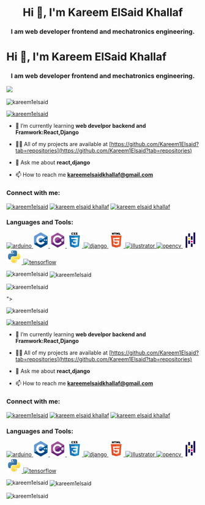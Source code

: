 <h1 align="center">Hi 👋, I'm Kareem ElSaid Khallaf</h1>
<h3 align="center">I am web developer frontend and mechatronics engineering.</h3>
<h1>Hi 👋, I'm Kareem ElSaid Khallaf</h1>
<h3 align="center">I am web developer frontend and mechatronics engineering.</h3>
<img src="https://img.freepik.com/free-vector/gradient-code-logo-with-tagline_23-2148811020.jpg">

<p align="left"> <img src="https://komarev.com/ghpvc/?username=kareem1elsaid&label=Profile%20views&color=0e75b6&style=flat" alt="kareem1elsaid" /> </p>

<p align="left"> <a href="https://github.com/ryo-ma/github-profile-trophy"><img src="https://github-profile-trophy.vercel.app/?username=kareem1elsaid" alt="kareem1elsaid" /></a> </p>

- 🌱 I’m currently learning **web develpor backend and Framwork:React,Django**

- 👨‍💻 All of my projects are available at [https://github.com/Kareem1Elsaid?tab=repositories](https://github.com/Kareem1Elsaid?tab=repositories)

- 💬 Ask me about **react,django**

- 📫 How to reach me **kareemelsaidkhallaf@gmail.com**

<h3 align="left">Connect with me:</h3>
<p align="left">
<a href="https://codepen.io/kareem1elsaid" target="blank"><img align="center" src="https://raw.githubusercontent.com/rahuldkjain/github-profile-readme-generator/master/src/images/icons/Social/codepen.svg" alt="kareem1elsaid" height="30" width="40" /></a>
<a href="https://linkedin.com/in/kareem elsaid khallaf" target="blank"><img align="center" src="https://raw.githubusercontent.com/rahuldkjain/github-profile-readme-generator/master/src/images/icons/Social/linked-in-alt.svg" alt="kareem elsaid khallaf" height="30" width="40" /></a>
<a href="https://kaggle.com/kareem elsaid khallaf" target="blank"><img align="center" src="https://raw.githubusercontent.com/rahuldkjain/github-profile-readme-generator/master/src/images/icons/Social/kaggle.svg" alt="kareem elsaid khallaf" height="30" width="40" /></a>
</p>

<h3 align="left">Languages and Tools:</h3>
<p align="left"> <a href="https://www.arduino.cc/" target="_blank" rel="noreferrer"> <img src="https://cdn.worldvectorlogo.com/logos/arduino-1.svg" alt="arduino" width="40" height="40"/> </a> <a href="https://www.w3schools.com/cpp/" target="_blank" rel="noreferrer"> <img src="https://raw.githubusercontent.com/devicons/devicon/master/icons/cplusplus/cplusplus-original.svg" alt="cplusplus" width="40" height="40"/> </a> <a href="https://www.w3schools.com/cs/" target="_blank" rel="noreferrer"> <img src="https://raw.githubusercontent.com/devicons/devicon/master/icons/csharp/csharp-original.svg" alt="csharp" width="40" height="40"/> </a> <a href="https://www.w3schools.com/css/" target="_blank" rel="noreferrer"> <img src="https://raw.githubusercontent.com/devicons/devicon/master/icons/css3/css3-original-wordmark.svg" alt="css3" width="40" height="40"/> </a> <a href="https://www.djangoproject.com/" target="_blank" rel="noreferrer"> <img src="https://cdn.worldvectorlogo.com/logos/django.svg" alt="django" width="40" height="40"/> </a> <a href="https://www.w3.org/html/" target="_blank" rel="noreferrer"> <img src="https://raw.githubusercontent.com/devicons/devicon/master/icons/html5/html5-original-wordmark.svg" alt="html5" width="40" height="40"/> </a> <a href="https://www.adobe.com/in/products/illustrator.html" target="_blank" rel="noreferrer"> <img src="https://www.vectorlogo.zone/logos/adobe_illustrator/adobe_illustrator-icon.svg" alt="illustrator" width="40" height="40"/> </a> <a href="https://opencv.org/" target="_blank" rel="noreferrer"> <img src="https://www.vectorlogo.zone/logos/opencv/opencv-icon.svg" alt="opencv" width="40" height="40"/> </a> <a href="https://pandas.pydata.org/" target="_blank" rel="noreferrer"> <img src="https://raw.githubusercontent.com/devicons/devicon/2ae2a900d2f041da66e950e4d48052658d850630/icons/pandas/pandas-original.svg" alt="pandas" width="40" height="40"/> </a> <a href="https://www.python.org" target="_blank" rel="noreferrer"> <img src="https://raw.githubusercontent.com/devicons/devicon/master/icons/python/python-original.svg" alt="python" width="40" height="40"/> </a> <a href="https://www.tensorflow.org" target="_blank" rel="noreferrer"> <img src="https://www.vectorlogo.zone/logos/tensorflow/tensorflow-icon.svg" alt="tensorflow" width="40" height="40"/> </a> </p>

<p><img align="left" src="https://github-readme-stats.vercel.app/api/top-langs?username=kareem1elsaid&show_icons=true&locale=en&layout=compact" alt="kareem1elsaid" /></p>

<p>&nbsp;<img align="center" src="https://github-readme-stats.vercel.app/api?username=kareem1elsaid&show_icons=true&locale=en" alt="kareem1elsaid" /></p>

<p><img align="center" src="https://github-readme-streak-stats.herokuapp.com/?user=kareem1elsaid&" alt="kareem1elsaid" /></p>
">

<p align="left"> <img src="https://komarev.com/ghpvc/?username=kareem1elsaid&label=Profile%20views&color=0e75b6&style=flat" alt="kareem1elsaid" /> </p>

<p align="left"> <a href="https://github.com/ryo-ma/github-profile-trophy"><img src="https://github-profile-trophy.vercel.app/?username=kareem1elsaid" alt="kareem1elsaid" /></a> </p>

- 🌱 I’m currently learning **web develpor backend and Framwork:React,Django**

- 👨‍💻 All of my projects are available at [https://github.com/Kareem1Elsaid?tab=repositories](https://github.com/Kareem1Elsaid?tab=repositories)

- 💬 Ask me about **react,django**

- 📫 How to reach me **kareemelsaidkhallaf@gmail.com**

<h3 align="left">Connect with me:</h3>
<p align="left">
<a href="https://codepen.io/kareem1elsaid" target="blank"><img align="center" src="https://raw.githubusercontent.com/rahuldkjain/github-profile-readme-generator/master/src/images/icons/Social/codepen.svg" alt="kareem1elsaid" height="30" width="40" /></a>
<a href="https://linkedin.com/in/kareem elsaid khallaf" target="blank"><img align="center" src="https://raw.githubusercontent.com/rahuldkjain/github-profile-readme-generator/master/src/images/icons/Social/linked-in-alt.svg" alt="kareem elsaid khallaf" height="30" width="40" /></a>
<a href="https://kaggle.com/kareem elsaid khallaf" target="blank"><img align="center" src="https://raw.githubusercontent.com/rahuldkjain/github-profile-readme-generator/master/src/images/icons/Social/kaggle.svg" alt="kareem elsaid khallaf" height="30" width="40" /></a>
</p>

<h3 align="left">Languages and Tools:</h3>
<p align="left"> <a href="https://www.arduino.cc/" target="_blank" rel="noreferrer"> <img src="https://cdn.worldvectorlogo.com/logos/arduino-1.svg" alt="arduino" width="40" height="40"/> </a> <a href="https://www.w3schools.com/cpp/" target="_blank" rel="noreferrer"> <img src="https://raw.githubusercontent.com/devicons/devicon/master/icons/cplusplus/cplusplus-original.svg" alt="cplusplus" width="40" height="40"/> </a> <a href="https://www.w3schools.com/cs/" target="_blank" rel="noreferrer"> <img src="https://raw.githubusercontent.com/devicons/devicon/master/icons/csharp/csharp-original.svg" alt="csharp" width="40" height="40"/> </a> <a href="https://www.w3schools.com/css/" target="_blank" rel="noreferrer"> <img src="https://raw.githubusercontent.com/devicons/devicon/master/icons/css3/css3-original-wordmark.svg" alt="css3" width="40" height="40"/> </a> <a href="https://www.djangoproject.com/" target="_blank" rel="noreferrer"> <img src="https://cdn.worldvectorlogo.com/logos/django.svg" alt="django" width="40" height="40"/> </a> <a href="https://www.w3.org/html/" target="_blank" rel="noreferrer"> <img src="https://raw.githubusercontent.com/devicons/devicon/master/icons/html5/html5-original-wordmark.svg" alt="html5" width="40" height="40"/> </a> <a href="https://www.adobe.com/in/products/illustrator.html" target="_blank" rel="noreferrer"> <img src="https://www.vectorlogo.zone/logos/adobe_illustrator/adobe_illustrator-icon.svg" alt="illustrator" width="40" height="40"/> </a> <a href="https://opencv.org/" target="_blank" rel="noreferrer"> <img src="https://www.vectorlogo.zone/logos/opencv/opencv-icon.svg" alt="opencv" width="40" height="40"/> </a> <a href="https://pandas.pydata.org/" target="_blank" rel="noreferrer"> <img src="https://raw.githubusercontent.com/devicons/devicon/2ae2a900d2f041da66e950e4d48052658d850630/icons/pandas/pandas-original.svg" alt="pandas" width="40" height="40"/> </a> <a href="https://www.python.org" target="_blank" rel="noreferrer"> <img src="https://raw.githubusercontent.com/devicons/devicon/master/icons/python/python-original.svg" alt="python" width="40" height="40"/> </a> <a href="https://www.tensorflow.org" target="_blank" rel="noreferrer"> <img src="https://www.vectorlogo.zone/logos/tensorflow/tensorflow-icon.svg" alt="tensorflow" width="40" height="40"/> </a> </p>

<p><img align="left" src="https://github-readme-stats.vercel.app/api/top-langs?username=kareem1elsaid&show_icons=true&locale=en&layout=compact" alt="kareem1elsaid" /></p>

<p>&nbsp;<img align="center" src="https://github-readme-stats.vercel.app/api?username=kareem1elsaid&show_icons=true&locale=en" alt="kareem1elsaid" /></p>

<p><img align="center" src="https://github-readme-streak-stats.herokuapp.com/?user=kareem1elsaid&" alt="kareem1elsaid" /></p>
